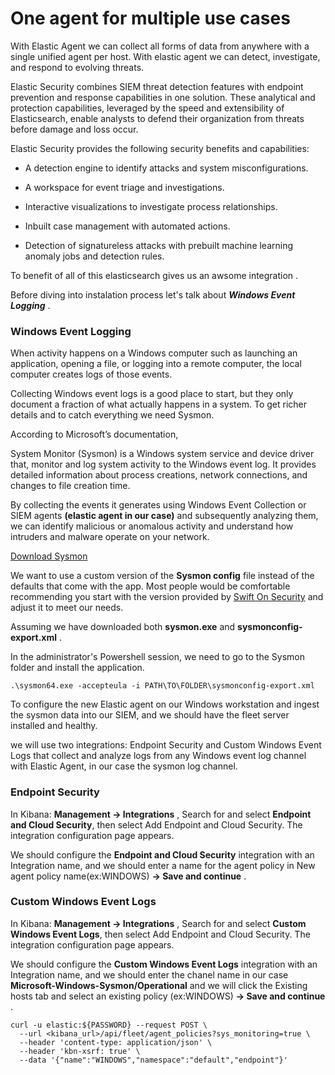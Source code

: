 # One agent for multiple use cases

With Elastic Agent we can collect all forms of data from anywhere with a single unified agent per host. With elastic agent we can detect, investigate, and respond to evolving threats.


Elastic Security combines SIEM threat detection features with endpoint prevention and response capabilities in one solution. These analytical and protection capabilities, leveraged by the speed and extensibility of Elasticsearch, enable analysts to defend their organization from threats before damage and loss occur.


Elastic Security provides the following security benefits and capabilities:

* A detection engine to identify attacks and system misconfigurations.

* A workspace for event triage and investigations.

* Interactive visualizations to investigate process relationships.

* Inbuilt case management with automated actions.

* Detection of signatureless attacks with prebuilt machine learning anomaly jobs and detection rules.

To benefit of all of this elasticsearch gives us an awsome integration .

Before diving into instalation process let's talk about ***Windows Event Logging*** .

### Windows Event Logging

When activity happens on a Windows computer such as launching an application, opening a file, or logging into a remote computer, the local computer creates logs of those events.

Collecting Windows event logs is a good place to start, but they only document a fraction of what actually happens in a system. To get richer details and to catch everything we need Sysmon.


According to Microsoft’s documentation,

System Monitor (Sysmon) is a Windows system service and device driver that, monitor and log system activity to the Windows event log. It provides detailed information about process creations, network connections, and changes to file creation time. 

By collecting the events it generates using Windows Event Collection or SIEM agents **(elastic agent in our case)** and subsequently analyzing them, we can identify malicious or anomalous activity and understand how intruders and malware operate on your network.



[Download Sysmon](https://learn.microsoft.com/en-us/sysinternals/downloads/sysmon)


We want to use a custom version of the **Sysmon config** file instead of the defaults that come with the app. Most people would be comfortable recommending you start with the version provided by [Swift On Security](https://github.com/SwiftOnSecurity/sysmon-config) and adjust it to meet our needs.


Assuming we have downloaded both **sysmon.exe** and **sysmonconfig-export.xml** .


In the administrator's Powershell session, we need to go to the Sysmon folder and install the application.

```N
.\sysmon64.exe -accepteula -i PATH\TO\FOLDER\sysmonconfig-export.xml
```

To configure the new Elastic agent on our Windows workstation and ingest the sysmon data into our SIEM, and we should have the fleet server installed and healthy.


we will use two integrations: Endpoint Security and Custom Windows Event Logs that collect and analyze logs from any Windows event log channel with Elastic Agent, in our case the sysmon log channel.



### Endpoint Security 

In Kibana: **Management → Integrations** , Search for and select **Endpoint and Cloud Security**, then select Add Endpoint and Cloud Security. The integration configuration page appears.


We should configure the **Endpoint and Cloud Security** integration with an Integration name, and we should enter a name for the agent policy in New agent policy name(ex:WINDOWS) **→ Save and continue** .


### Custom Windows Event Logs

In Kibana: **Management → Integrations** , Search for and select **Custom Windows Event Logs**, then select Add Endpoint and Cloud Security. The integration configuration page appears.

We should configure the **Custom Windows Event Logs** integration with an Integration name, and we should enter the chanel name in our case **Microsoft-Windows-Sysmon/Operational** and we will click the Existing hosts tab and select an existing policy (ex:WINDOWS) **→ Save and continue** .







 



```
curl -u elastic:${PASSWORD} --request POST \
  --url <kibana_url>/api/fleet/agent_policies?sys_monitoring=true \
  --header 'content-type: application/json' \
  --header 'kbn-xsrf: true' \
  --data '{"name":"WINDOWS","namespace":"default","endpoint"}'
```


